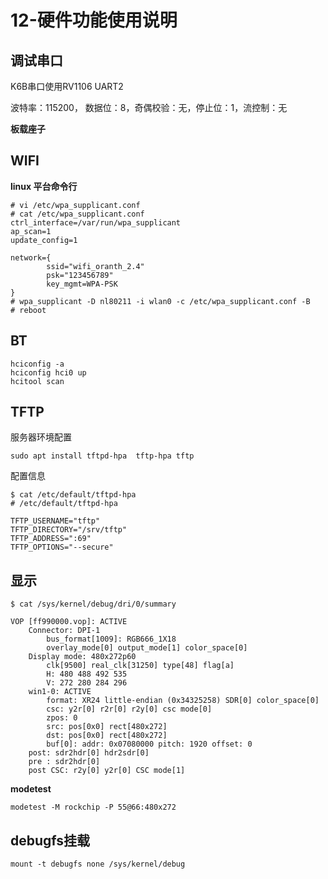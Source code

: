 # 12-硬件功能使用说明

## 调试串口

K6B串口使用RV1106  UART2

波特率：115200， 数据位：8，奇偶校验：⽆，停⽌位：1，流控制：⽆

**板载座子**





## WIFI

**linux 平台命令行**

```shell
# vi /etc/wpa_supplicant.conf
# cat /etc/wpa_supplicant.conf
ctrl_interface=/var/run/wpa_supplicant
ap_scan=1
update_config=1

network={
        ssid="wifi_oranth_2.4"
        psk="123456789"
        key_mgmt=WPA-PSK
}
# wpa_supplicant -D nl80211 -i wlan0 -c /etc/wpa_supplicant.conf -B
# reboot
```



## BT

```
hciconfig -a
hciconfig hci0 up
hcitool scan
```







## TFTP

服务器环境配置

```
sudo apt install tftpd-hpa 	tftp-hpa tftp
```



配置信息

```
$ cat /etc/default/tftpd-hpa
# /etc/default/tftpd-hpa

TFTP_USERNAME="tftp"
TFTP_DIRECTORY="/srv/tftp"
TFTP_ADDRESS=":69"
TFTP_OPTIONS="--secure"
```



## 显示

```
$ cat /sys/kernel/debug/dri/0/summary

VOP [ff990000.vop]: ACTIVE
    Connector: DPI-1
        bus_format[1009]: RGB666_1X18
        overlay_mode[0] output_mode[1] color_space[0]
    Display mode: 480x272p60
        clk[9500] real_clk[31250] type[48] flag[a]
        H: 480 488 492 535
        V: 272 280 284 296
    win1-0: ACTIVE
        format: XR24 little-endian (0x34325258) SDR[0] color_space[0]
        csc: y2r[0] r2r[0] r2y[0] csc mode[0]
        zpos: 0
        src: pos[0x0] rect[480x272]
        dst: pos[0x0] rect[480x272]
        buf[0]: addr: 0x07080000 pitch: 1920 offset: 0
    post: sdr2hdr[0] hdr2sdr[0]
    pre : sdr2hdr[0]
    post CSC: r2y[0] y2r[0] CSC mode[1]
```



**modetest**

```
modetest -M rockchip -P 55@66:480x272
```



## debugfs挂载

```
mount -t debugfs none /sys/kernel/debug
```





